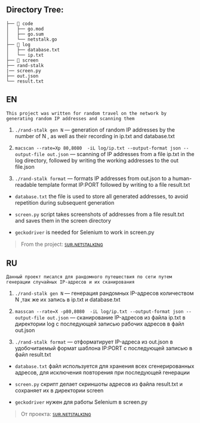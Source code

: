 ## Directory Tree:

```
├── 📂 code
│   ├── go.mod
│   ├── go.sum
│   └── netstalk.go
├── 📂 log
│   ├── database.txt
│   └── ip.txt
├── 📂 screen
├── rand-stalk
|── screen.py
├── out.json
└── result.txt
```


## EN
```This project was written for random travel on the network by generating random IP addresses and scanning them```
1. ```./rand-stalk gen N``` — generation of random IP addresses by the number of N , as well as their recording in ip.txt and database.txt

2. ```macscan --rate=Xp 80,8080  -iL log/ip.txt --output-format json --output-file out.json``` — scanning of IP addresses from a file ip.txt in the log directory, followed by writing the working addresses to the out file.json

3. ```./rand-stalk format``` — formats IP addresses from out.json to a human-readable template format IP:PORT followed by writing to a file result.txt

* ```database.txt``` the file is used to store all generated addresses, to avoid repetition during subsequent generation

* ```screen.py``` script takes screenshots of addresses from a file result.txt and saves them in the screen directory

* ```geckodriver``` is needed for Selenium to work in screen.py

> From the project: [ꜱᴜʀ.ɴᴇᴛꜱᴛᴀʟᴋɪɴɢ](https://t.me/sur_NET)

## RU
```Данный проект писался для рандомного путешествия по сети путем генерации случайных IP-адресов и их сканирования```
1. ```./rand-stalk gen N``` — генерация рандомных IP-адресов количеством N ,так же их запись в ip.txt и database.txt

2. ```masscan --rate=X -p80,8080  -iL log/ip.txt --output-format json --output-file out.json``` — сканирование IP-адресов из файла ip.txt в директории log с последующей записью рабочих адресов в файл out.json

3. ```./rand-stalk format``` — отформатирует IP-адреса из out.json в удобочитаемый формат шаблона IP:PORT с последующей записью в файл result.txt


* ```database.txt``` файл используется для хранения всех сгенерированных адресов, для исключения повторения при последующей генерации

* ```screen.py``` скрипт делает скриншоты адресов из файла result.txt и сохраняет их в директории screen

* ```geckodriver``` нужен для работы Selenium в screen.py

> От проекта: [ꜱᴜʀ.ɴᴇᴛꜱᴛᴀʟᴋɪɴɢ](https://t.me/sur_NET)

